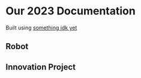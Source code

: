 Our 2023 Documentation
======================

Built using [something idk yet](TODO!)

## Robot

## Innovation Project
